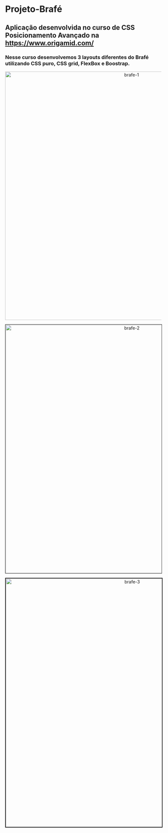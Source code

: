 # Projeto-Brafé



## Aplicação desenvolvida no curso de CSS Posicionamento Avançado na <https://www.origamid.com/>

### Nesse curso desenvolvemos 3 layouts diferentes do Brafé utilizando CSS puro, CSS grid, FlexBox e Boostrap.


<p align="center">
   <img src="https://i.ibb.co/1b4Phck/brafe-1.jpg" alt="brafe-1" border="0" width="800">
</p>

<p align="center">
   <img src="https://i.ibb.co/RHcKJPv/brafe-2.jpg" alt="brafe-2" border="1" width="800">
</p>

<p align="center">
   <img src="https://i.ibb.co/S3R6kHF/brafe-3.jpg" alt="brafe-3" border="2" width="800">
</p>

